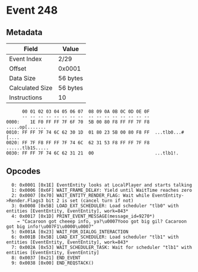 # Event 248

## Metadata

| Field           | Value    |
|-----------------|----------|
| Event Index     | 2/29     |
| Offset          | 0x0001   |
| Data Size       | 56 bytes |
| Calculated Size | 56 bytes |
| Instructions    | 10       |

```
      00 01 02 03 04 05 06 07  08 09 0A 0B 0C 0D 0E 0F
      -- -- -- -- -- -- -- --  -- -- -- -- -- -- -- --
0000:    1E F0 FF FF 7F 6F 70  5B 00 80 F8 FF FF 7F F8   .....op[.......
0010: FF FF 7F 74 6C 62 30 1D  01 80 23 5B 00 80 F8 FF  ...tlb0...#[....
0020: FF 7F F8 FF FF 7F 74 6C  62 31 53 F8 FF FF 7F F8  ......tlb1S.....
0030: FF FF 7F 74 6C 62 31 21  00                       ...tlb1!.       
```

## Opcodes

```
  0: 0x0001 [0x1E] EventEntity looks at LocalPlayer and starts talking
  1: 0x0006 [0x6F] WAIT_FRAME_DELAY: Yield until WaitTime reaches zero
  2: 0x0007 [0x70] WAIT_ENTITY_RENDER_FLAG: Wait while EventEntity->Render.Flags3 bit 2 is set (cancel turn if not)
  3: 0x0008 [0x5B] LOAD_EXT_SCHEDULER: Load scheduler "tlb0" with entities [EventEntity, EventEntity], work=843*
  4: 0x0017 [0x1D] PRINT_EVENT_MESSAGE(message_id=9270*)
    → "Cacaroon got cheeep info, ya?\u0007Yooo got big gil? Cacaroon got big info!\u007F1\u0000\u0007"
  5: 0x001A [0x23] WAIT_FOR_DIALOG_INTERACTION
  6: 0x001B [0x5B] LOAD_EXT_SCHEDULER: Load scheduler "tlb1" with entities [EventEntity, EventEntity], work=843*
  7: 0x002A [0x53] WAIT_SCHEDULER_TASK: Wait for scheduler "tlb1" with entities [EventEntity, EventEntity]
  8: 0x0037 [0x21] END_EVENT
  9: 0x0038 [0x00] END_REQSTACK()
```
